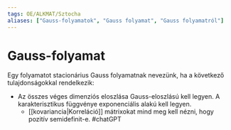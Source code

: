 ```yaml
---
tags: OE/ALKMAT/Sztocha 
aliases: ["Gauss-folyamatok", "Gauss folyamat", "Gauss folyamatról"]
---
```

# Gauss-folyamat
Egy folyamatot stacionárius Gauss folyamatnak nevezünk, ha a következő tulajdonságokkal rendelkezik:
- Az összes véges dimenziós eloszlása Gauss-eloszlású kell legyen. A karakterisztikus függvénye exponenciális alakú kell legyen.
	- [[kovariancia|Korreláció]] mátrixokat mind meg kell nézni, hogy pozitív semidefinit-e.
#chatGPT 